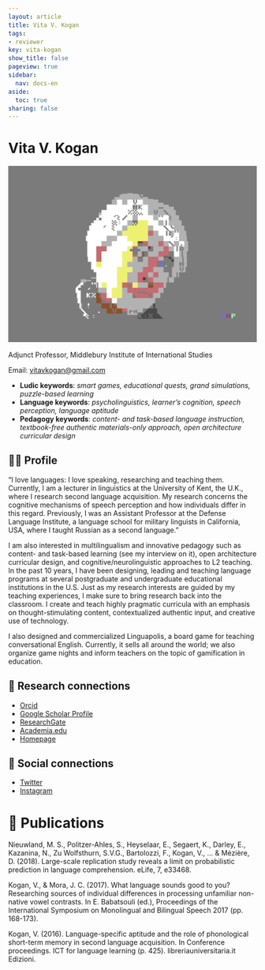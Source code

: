 ```yaml
---
layout: article
title: Vita V. Kogan
tags:
- reviewer
key: vita-kogan
show_title: false
pageview: true
sidebar:
  nav: docs-en
aside:
  toc: true
sharing: false
---
```


# Vita V. Kogan

<div class="card">
  <div class="card__image">
    <img class="image" src="/assets/images/vita.png"/>
    <div class="overlay overlay--bottom">
      <p>Adjunct Professor, Middlebury Institute of International Studies</p>
    </div>
  </div>
</div>

Email: [vitavkogan@gmail.com](mailto:vitavkogan@gmail.com)

- **Ludic keywords**: *smart games, educational quests, grand simulations, puzzle-based learning*
- **Language keywords**: *psycholinguistics, learner’s cognition, speech perception, language aptitude*
- **Pedagogy keywords**: *content- and task-based language instruction, textbook-free authentic materials-only approach, open architecture curricular design*

<!--more-->

## 👨‍🏫 Profile

“I love languages: I love speaking, researching and teaching them. Currently, I am a lecturer in linguistics at the University of Kent, the U.K., where I research second language acquisition. My research concerns the cognitive mechanisms of speech perception and how individuals differ in this regard. Previously, I was an Assistant Professor at the Defense Language Institute, a language school for military linguists in California, USA, where I taught Russian as a second language.”

I am also interested in multilingualism and innovative pedagogy such as content- and task-based learning (see my interview on it), open architecture curricular design, and cognitive/neurolinguistic approaches to L2 teaching. In the past 10 years, I have been designing, leading and teaching language programs at several postgraduate and undergraduate educational institutions in the U.S. Just as my research interests are guided by my teaching experiences, I make sure to bring research back into the classroom. I create and teach highly pragmatic curricula with an emphasis on thought-stimulating content, contextualized authentic input, and creative use of technology.

I also designed and commercialized Linguapolis, a board game for teaching conversational English. Currently, it sells all around the world; we also organize game nights and inform teachers on the topic of gamification in education.

## 🧪 Research connections

- [Orcid](https://orcid.org/0000-0002-8354-020X)
- [Google Scholar Profile](https://scholar.google.com/citations?user=SLOADhQAAAAJ&hl=en)
- [ResearchGate](https://www.researchgate.net/profile/Vita_Kogan)
- [Academia.edu](https://barcelona.academia.edu/VitaKogan)
- [Homepage](https://vitakogan.weebly.com/) 

## 💬 Social connections

- [Twitter](https://twitter.com/LinguaPolisGame)
- [Instagram](https://www.instagram.com/linguapolisgame/)

# 📰 Publications

Nieuwland, M. S., Politzer-Ahles, S., Heyselaar, E., Segaert, K., Darley, E., Kazanina, N., Zu Wolfsthurn, S.V.G., Bartolozzi, F., Kogan, V., … & Mézière, D. (2018). Large-scale replication study reveals a limit on probabilistic prediction in language comprehension. eLife, 7, e33468. 

​Kogan, V., & Mora, J. C. (2017). What language sounds good to you? Researching sources of individual differences in processing unfamiliar non-native vowel contrasts. In E. Babatsouli (ed.), Proceedings of the International Symposium on Monolingual and Bilingual Speech 2017 (pp. 168-173). 

​Kogan, V. (2016). Language-specific aptitude and the role of phonological short-term memory in second language acquisition. In Conference proceedings. ICT for language learning (p. 425). libreriauniversitaria.it Edizioni.